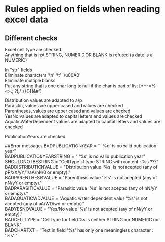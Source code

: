 # Rules applied on fields when reading excel data
## Different checks
Excel cell type are checked. <br/>
Anything that is not STRING, NUMERIC OR BLANK is refused (a date is a NUMERIC)

In "str" fields <br/>
Eliminate characters '\n' '\t' '\u00A0' <br/>
Eliminate multiple blanks <br/>
Put any string that is one char long to null if the char is part of list [*+\-=%<>.;:?!,\/_(){}\[\]&#']

Distribution values are adapted to a/p. <br/>
Parasitic, values are upper cased and values are checked <br/>
Parentheses, values are upper cased and values are checked <br/>
YesNo values are adapted to capital letters and values are checked <br/>
AquaticWaterDependent values are adapted to capital letters and values are checked

PublicationYears are checked

##Error messages
BADPUBLICATIONYEAR = " '%d' is no valid publication year" <br/>
BADPUBLICATIONYEARSTRING = " '%s' is no valid publication year"<br/>
SHOULDNOTBESTRING = "CellType of type STRING with content : %s ???"<br/>
BADDISTRIBUTIONVALUE = "Distribution value '%s' is not acepted (any of pP/xX/yY/1/aA/nN/0 or empty)."<br/>
BADPARENTHESISVALUE = "Parenthesis value '%s' is not acepted (any of nN/yY or empty)."<br/>
BADPARASITICVALUE = "Parasitic value '%s' is not acepted (any of nN/yY or empty)."<br/>
BADAQUATICWDVALUE = "Aquatic water dependent value '%s' is not acepted (any of aA/WD/wd or empty)."<br/>
BADYESNOVALUE = "Yes/No value '%s' is not acepted (any of nN/yY or empty)."<br/>
BADCELLTYPE = "CellType for field %s is neither STRING nor NUMERIC nor BLANK"<br/>
BADCHARTXT = "Text in field '%s' has only one meaningless character : '%s' "

